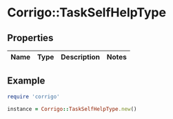 # Corrigo::TaskSelfHelpType

## Properties

| Name | Type | Description | Notes |
| ---- | ---- | ----------- | ----- |

## Example

```ruby
require 'corrigo'

instance = Corrigo::TaskSelfHelpType.new()
```

